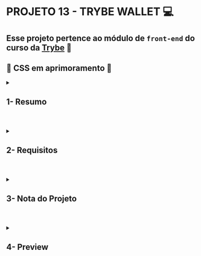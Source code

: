 # PROJETO 13 - TRYBE WALLET :computer:

## Esse projeto pertence ao módulo de `front-end` do curso da [Trybe](https://www.betrybe.com/) :green_heart:

## :construction: CSS em aprimoramento :construction:
 
<details>
 
<summary>
  
## 1- Resumo
  
</summary>

Por meio do projeto Trybe Wallet simulei uma carteira de controle de gastos financeiros, com conversão de moedas e suas cotações. É possível descrever detalhadamente cada despesa e ainda editar ou excluir cada uma individualmente.

Em suma, utilizei React e Redux para realizar toda lógica de programação do projeto e gerenciamento do estado global, requisições assíncronas para obtenção dos dados econômicos, HTML e CSS para estruturação e estilização, e testes em RTL para aferição do bom comportamento da aplicação. Veja mais abaixo!

</details>

#

<details>
 
<summary>
 
## 2- Requisitos

</summary>

### I. Crie uma página inicial de login.

### II. Crie um header para a página de carteira.

### III. Desenvolva um formulário para adicionar uma despesa.

### IV. Salve todas as informações do formulário no estado global.

### V. Desenvolva testes para atingir 60% de cobertura total da aplicação.

### VI. Desenvolva uma tabela com os gastos.

### VII. Implemente a lógica para que a tabela seja alimentada pelo estado da aplicação.

### VIII. Crie um botão para deletar uma despesa da tabela.

### IX. Crie um botão para editar uma despesa da tabela.

### X. Desenvolva testes para atingir 90% de cobertura total da aplicação.

</details>

# 

<details>
 
<summary>

## 3- Nota do Projeto
 
</summary>

## 100% :heavy_check_mark:

![Project-Wallet-Grade](https://github.com/jonnoliveira/trybe-project-13-trybewallet/blob/main/images/trybe-wallet-grade.png)

</details> 
 
# 

<details>
 
<summary>

## 4- Preview

</summary>

![Project-Wallet-Grade]()

</details>


